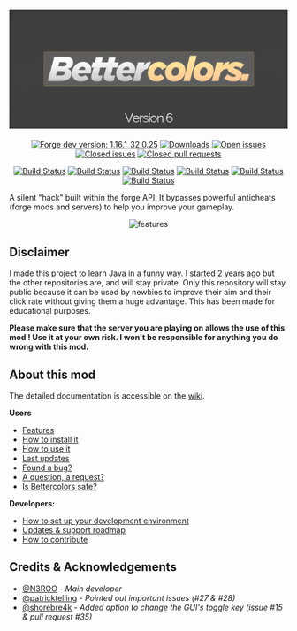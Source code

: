<h3 align="center">
  <img src=".github/header.png">
</h3>
 
<p align="center">
    <a href="https://img.shields.io/badge/forge_dev-1.16.1_32.0.25-orange.svg"><img alt="Forge dev version: 1.16.1_32.0.25" src="https://img.shields.io/badge/forge_dev-1.16.1_32.0.25-orange.svg"/></a>
    <a href="https://img.shields.io/github/downloads/n3roo/bettercolors/total.svg"><img alt="Downloads" src="https://img.shields.io/github/downloads/n3roo/bettercolors/total.svg"/></a>
    <a href="https://img.shields.io/github/issues/n3roo/bettercolors.svg"><img alt="Open issues" src="https://img.shields.io/github/issues/n3roo/bettercolors.svg"/></a>
    <a href="https://img.shields.io/github/issues-closed-raw/n3roo/bettercolors.svg"><img alt="Closed issues" src="https://img.shields.io/github/issues-closed-raw/n3roo/bettercolors.svg"/></a>
    <a href="https://img.shields.io/github/issues-pr-closed/n3roo/bettercolors.svg"><img alt="Closed pull requests" src="https://img.shields.io/github/issues-pr-closed/n3roo/bettercolors.svg"/></a>
</p>

<p align="center">
    <a href="https://github.com/N3ROO/Bettercolors/workflows/Build%20MC1.8.9/badge.svg"><img alt="Build Status" src="https://github.com/N3ROO/Bettercolors/workflows/Build%20MC1.8.9/badge.svg" /></a>
    <a href="https://github.com/N3ROO/Bettercolors/workflows/Build%20MC1.12.2/badge.svg"><img alt="Build Status" src="https://github.com/N3ROO/Bettercolors/workflows/Build%20MC1.12.2/badge.svg" /></a>
    <a href="https://github.com/N3ROO/Bettercolors/workflows/Build%20MC1.13.2/badge.svg"><img alt="Build Status" src="https://github.com/N3ROO/Bettercolors/workflows/Build%20MC1.13.2/badge.svg" /></a>
    <a href="https://github.com/N3ROO/Bettercolors/workflows/Build%20MC1.14.4/badge.svg"><img alt="Build Status" src="https://github.com/N3ROO/Bettercolors/workflows/Build%20MC1.14.4/badge.svg" /></a>
    <a href="https://github.com/N3ROO/Bettercolors/workflows/Build%20MC1.15.2/badge.svg"><img alt="Build Status" src="https://github.com/N3ROO/Bettercolors/workflows/Build%20MC1.15.2/badge.svg" /></a>
    <a href="https://github.com/N3ROO/Bettercolors/workflows/Build%20MC1.16.1/badge.svg"><img alt="Build Status" src="https://github.com/N3ROO/Bettercolors/workflows/Build%20MC1.16.1/badge.svg" /></a>
</p>

A silent "hack" built within the forge API. It bypasses powerful anticheats (forge mods and servers) to help you improve your gameplay.

<p align="center">
    <img alt="features" src="https://raw.githubusercontent.com/N3ROO/Bettercolors/MC_1.8.9/.github/features_main_crop500.png" />
</p>

## Disclaimer

I made this project to learn Java in a funny way. I started 2 years ago but the other repositories are, and will stay private. Only this repository will stay public because it can be used by newbies to improve their aim and their click rate without giving them a huge advantage. This has been made for educational purposes.

**Please make sure that the server you are playing on allows the use of this mod ! Use it at your own risk. I won't be responsible for anything you do wrong with this mod.**

## About this mod

The detailed documentation is accessible on the [wiki](https://github.com/N3ROO/Bettercolors/wiki).

**Users**
- [Features](https://github.com/N3ROO/Bettercolors/wiki/2.-Features)
- [How to install it](https://github.com/N3ROO/Bettercolors/wiki/1.-User-section)
- [How to use it](https://github.com/N3ROO/Bettercolors/wiki/1.-User-section)
- [Last updates](https://github.com/N3ROO/Bettercolors/wiki/4.-Updates-&-Support-roadmap)
- [Found a bug?](https://github.com/N3ROO/Bettercolors/issues/new?assignees=&labels=&template=bug_report.md&title=)
- [A question, a request?](https://github.com/N3ROO/Bettercolors/issues/new?assignees=&labels=&template=feature_request.md&title=)
- [Is Bettercolors safe?](https://github.com/N3ROO/Bettercolors/wiki/0.-What-makes-Bettercolors-undetectable)

**Developers:**
- [How to set up your development environment](https://github.com/N3ROO/Bettercolors/wiki/3.-Developer-section)
- [Updates & support roadmap](https://github.com/N3ROO/Bettercolors/wiki/4.-Updates-&-Support-roadmap)
- [How to contribute](https://github.com/N3ROO/Bettercolors/wiki/3.-Developer-section#contributing)



## Credits & Acknowledgements

- [@N3ROO](https://github.com/N3ROO)  - *Main developer*
- [@patricktelling](https://github.com/patricktelling) - *Pointed out important issues (#27 & #28)*
- [@shorebre4k](https://github.com/shorebre4k) - *Added option to change the GUI's toggle key (issue #15 & pull request #35)*
